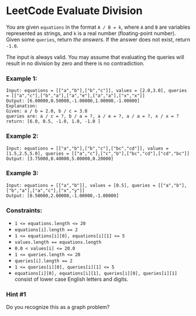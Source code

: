 # LeetCode Evaluate Division
You are given `equations` in the format `A / B = k`, where `A` and `B` are variables represented as strings, and `k` is a real number (floating-point number). Given some `queries`, return *the answers*. If the answer does not exist, return `-1.0`.

The input is always valid. You may assume that evaluating the queries will result in no division by zero and there is no contradiction.

### Example 1:
```
Input: equations = [["a","b"],["b","c"]], values = [2.0,3.0], queries = [["a","c"],["b","a"],["a","e"],["a","a"],["x","x"]]
Output: [6.00000,0.50000,-1.00000,1.00000,-1.00000]
Explanation: 
Given: a / b = 2.0, b / c = 3.0
queries are: a / c = ?, b / a = ?, a / e = ?, a / a = ?, x / x = ?
return: [6.0, 0.5, -1.0, 1.0, -1.0 ]
```

### Example 2:
```
Input: equations = [["a","b"],["b","c"],["bc","cd"]], values = [1.5,2.5,5.0], queries = [["a","c"],["c","b"],["bc","cd"],["cd","bc"]]
Output: [3.75000,0.40000,5.00000,0.20000]
```

### Example 3:
```
Input: equations = [["a","b"]], values = [0.5], queries = [["a","b"],["b","a"],["a","c"],["x","y"]]
Output: [0.50000,2.00000,-1.00000,-1.00000]
```

### Constraints:

* `1 <= equations.length <= 20`
* `equations[i].length == 2`
* `1 <= equations[i][0], equations[i][1] <= 5`
* `values.length == equations.length`
* `0.0 < values[i] <= 20.0`
* `1 <= queries.length <= 20`
* `queries[i].length == 2`
* `1 <= queries[i][0], queries[i][1] <= 5`
* `equations[i][0], equations[i][1], queries[i][0], queries[i][1]` consist of lower case English letters and digits.

### Hint #1  
Do you recognize this as a graph problem?